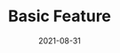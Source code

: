 ---
title: "Basic Feature"
linkTitle: "Basic Feature"
weight: 1
date: 2021-08-31
description: >

---